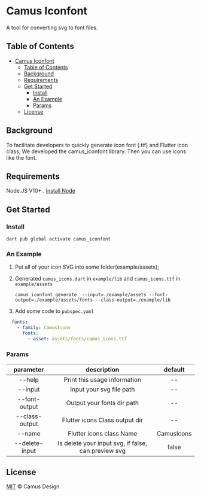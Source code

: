 # Camus Iconfont

A tool for converting svg to font files.

## Table of Contents

- [Camus Iconfont](#camus-iconfont)
  - [Table of Contents](#table-of-contents)
  - [Background](#background)
  - [Requirements](#requirements)
  - [Get Started](#get-started)
    - [Install](#install)
    - [An Example](#an-example)
    - [Params](#params)
  - [License](#license)

## Background

To facilitate developers to quickly generate icon font (.ttf) and Flutter icon class, We developed the camus_iconfont library. Then you can use icons like the font.

## Requirements

Node.JS V10+ . [Install Node](https://nodejs.org/en/download/)

## Get Started

### Install

```shell
dart pub global activate camus_iconfont
```

### An Example

1. Put all of your icon SVG into some folder(example/assets);
2. Generated `camus_icons.dart` in `example/lib` and `camus_icons.ttf` in `example/assets`

    ```shell
    camus_iconfont generate  --input=./example/assets --font-output=./example/assets/fonts --class-output=./example/lib
    ```

3. Add some code to `pubspec.yaml`

  ```yaml
    fonts:
      - family: CamusIcons
        fonts:
          - asset: assets/fonts/camus_icons.ttf
  ```

### Params

|  parameter   | description | default |
|  :----:  | :----:  | :----:  |
 --help   | Print this usage information  | -- |
 --input  | Input your svg file path | -- |
 --font-output   | Output your fonts dir path | -- |
 --class-output    | Flutter icons Class output dir | -- |
 --name    | Flutter icons class Name | CamusIcons |
 --delete-input  | Is delete your input svg, if false, can preview svg | false  |

## License

[MIT](LICENSE) © Camus Design
